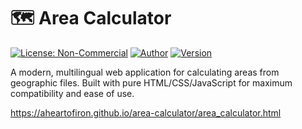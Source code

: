 # 🗺️ Area Calculator

[![License: Non-Commercial](https://img.shields.io/badge/License-Non--Commercial-red.svg)](LICENSE)
[![Author](https://img.shields.io/badge/Author-Illia%20Usachov-blue.svg)](https://github.com/)
[![Version](https://img.shields.io/badge/Version-1.0.0-green.svg)](CHANGELOG.md)

A modern, multilingual web application for calculating areas from geographic files. Built with pure HTML/CSS/JavaScript for maximum compatibility and ease of use.


https://aheartofiron.github.io/area-calculator/area_calculator.html

